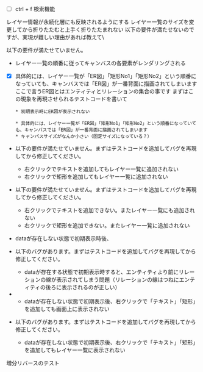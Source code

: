 - [ ] ctrl + f 検索機能

レイヤー情報が永続化層にも反映されるようにする
レイヤー一覧のサイズを変更してから折りたたむと上手く折りたたまれない
以下の要件が満たせないのですが、実現が難しい理由があれば教えて\

以下の要件が満たせていません。

- レイヤー一覧の順番に従ってキャンバスの各要素がレンダリングされる
- [x] 具体的には、レイヤー一覧が「ER図」「矩形No1」「矩形No2」という順番になっていても、キャンバスでは「ER図」が一番背面に描画されてしまいます
      ここで言うER図とはエンティティとリレーションの集合の事です
      まずはこの現象を再現させられるテストコードを書いて

      * 初期表示時にER図が表示されない

      * 具体的には、レイヤー一覧が「ER図」「矩形No1」「矩形No2」という順番になっていても、キャンバスでは「ER図」が一番背面に描画されてしまいます
      * キャンバスサイズがなんか小さい（固定サイズになっている？）

- 以下の要件が満たせていません。まずはテストコードを追加してバグを再現してから修正してください。
  - 右クリックでテキストを追加してもレイヤー一覧に追加されない
  - 右クリックで矩形を追加してもレイヤー一覧に追加されない

- 以下の要件が満たせていません。まずはテストコードを追加してバグを再現してから修正してください。
  - 右クリックでテキストを追加できない。またレイヤー一覧にも追加されない
  - 右クリックで矩形を追加できない。またレイヤー一覧に追加されない

- dataが存在しない状態で初期表示時後、

- 以下のバグがあります。まずはテストコードを追加してバグを再現してから修正してください。
  - dataが存在する状態で初期表示時すると、エンティティより前にリレーションの線が表示されてしまう問題（リレーションの線はつねにエンティティの後ろに表示されるのが正しい）
- - dataが存在しない状態で初期表示後、右クリックで「テキスト」「矩形」を追加しても画面上に表示されない

- 以下のバグがあります。まずはテストコードを追加してバグを再現してから修正してください。
  - dataが存在しない状態で初期表示後、右クリックで「テキスト」「矩形」を追加してもレイヤー一覧に表示されない

増分リバースのテスト
